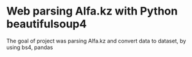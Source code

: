 # Web parsing Alfa.kz with Python beautifulsoup4
The goal of project was parsing Alfa.kz and convert data to dataset, by using bs4, pandas
